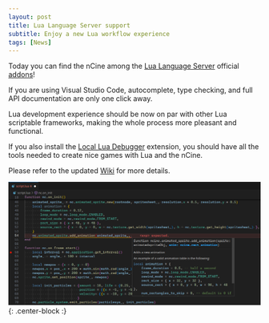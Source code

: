 ```yaml
---
layout: post
title: Lua Language Server support
subtitle: Enjoy a new Lua workflow experience
tags: [News]
---
```


Today you can find the nCine among the [Lua Language Server](https://luals.github.io/) official [addons](https://github.com/LuaLS/LLS-Addons/tree/main/addons/ncine)!

If you are using Visual Studio Code, autocomplete, type checking, and full API documentation are only one click away.

Lua development experience should be now on par with other Lua scriptable frameworks, making the whole process more pleasant and functional.

If you also install the [Local Lua Debugger](https://marketplace.visualstudio.com/items?itemName=tomblind.local-lua-debugger-vscode) extension, you should have all the tools needed to create nice games with Lua and the nCine.

Please refer to the updated [Wiki](https://github.com/nCine/nCine/wiki/Getting-Started-with-Lua) for more details.

![Lua Language Server](/img/posts/lua_language_server.png "Lua Language Server"){: .center-block :}
